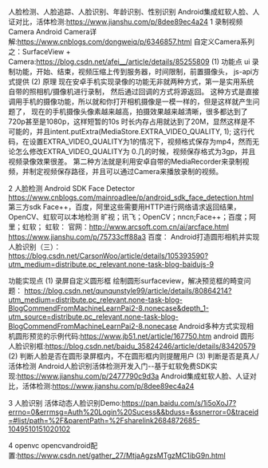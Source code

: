 人脸检测、人脸追踪、人脸识别、年龄识别、性别识别
Android集成虹软人脸、人证对比，活体检测:https://www.jianshu.com/p/8dee89ec4a24
1 录制视频Camera
Android Camera详解:https://www.cnblogs.com/dongweiq/p/6346857.html
自定义Camera系列之：SurfaceView + Camera:https://blog.csdn.net/afei__/article/details/85255809
(1) 功能点
ui
录制功能，开始、结束，视频压缩上传到服务器，时间限制，前置摄像头，
js-api方式提供
(2) 原理
现在安卓手机实现录像的功能无非就两种方式，第一是实用系统自带的照相机/摄像机进行录制，
然后通过回调的方式将源返回。
这种方式是直接调用手机的摄像功能，所以就和你打开相机摄像是一模一样的，但是这样就产生问题了，
现在的手机摄像头像素越来越高，拍摄效果越来越清晰，很多都达到了720p甚至是1080p，这样短暂的10s
时长内存占用就达到了20M，显然这样是不可能的，并且intent.putExtra(MediaStore.EXTRA_VIDEO_QUALITY, 1);
这行代码，在设置EXTRA_VIDEO_QUALITY为1的情况下，视频格式保存为mp4，然而无论怎么修改EXTRA_VIDEO_QUALITY为
0.几的时候，视频保存格式为3gp，并且视频录像效果很差。
第二种方法就是利用安卓自带的MediaRecorder来录制视频，并制定视频保存路径，并且可以通过Camera来播放录制的视频。


2 人脸检测
Android SDK
Face Detector
https://www.cnblogs.com/mainroadlee/p/android_sdk_face_detection.html
第三方sdk
Face++，百度，阿里这些需要用HTTP进行网络请求返回结果，OpenCV、虹软可以本地检测
旷视；讯飞；OpenCV；nncn;Face++；百度；阿里；虹软；
虹软：
官网：http://www.arcsoft.com.cn/ai/arcface.html
https://www.jianshu.com/p/75733cff88a3
百度：
Android打造圆形相机并实现人脸识别（三）：https://blog.csdn.net/CarsonWoo/article/details/105393590?utm_medium=distribute.pc_relevant.none-task-blog-baidujs-9

功能实现点
(1) 录屏自定义圆形框
绘制圆形surfaceview，解决预览框的畸变问题：
https://blog.csdn.net/qunqunstyle99/article/details/80864214?utm_medium=distribute.pc_relevant.none-task-blog-BlogCommendFromMachineLearnPai2-8.nonecase&depth_1-utm_source=distribute.pc_relevant.none-task-blog-BlogCommendFromMachineLearnPai2-8.nonecase
Android多种方式实现相机圆形预览的示例代码:https://www.jb51.net/article/167750.htm
android 圆形人脸识别框:https://blog.csdn.net/baidu_35824246/article/details/83420579
(2) 判断人脸是否在圆形录屏框内，不在圆形框内则提醒用户
(3) 判断是否是真人/活体检测
Android人脸识别活体检测开发入门--基于虹软免费SDK实现:https://www.jianshu.com/p/2477790c9d3a
Android集成虹软人脸、人证对比，活体检测:https://www.jianshu.com/p/8dee89ec4a24

3 人脸识别
活体动态人脸识别Demo:https://pan.baidu.com/s/1i5oXoJ7?errno=0&errmsg=Auth%20Login%20Sucess&&bduss=&ssnerror=0&traceid=#list/path=%2F&parentPath=%2Fsharelink2684872685-1049510151020102

4 openvc
opencvandroid配置:https://www.csdn.net/gather_27/MtjaAgzsMTgzMC1ibG9n.html